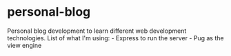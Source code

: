 # personal-blog
Personal blog development to learn different web development technologies.
List of what I'm using:
    - Express to run the server
    - Pug as the view engine